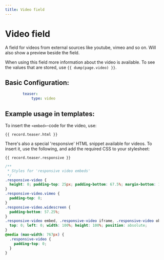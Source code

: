 ```yaml
---
title: Video field
---
```

Video field
===========

A field for videos from external sources like youtube, vimeo and so on. Will
also show a preview beside the field.

When using this field more information about the video is available. To see the
values that are stored, use `{{ dump(page.video) }}`.

## Basic Configuration:

```yaml
        teaser:
            type: video
```

## Example usage in templates:

To insert the `<embed>`-code for the video, use:

```twig
{{ record.teaser.html }}
```

There's also a special 'responsive' HTML snippet available for videos. To insert
it, use the following, and add the required CSS to your stylesheet:

```twig
{{ record.teaser.responsive }}
```

```css
/**
 * Styles for 'responsive video embeds'
 */
.responsive-video {
  height: 0; padding-top: 25px; padding-bottom: 67.5%; margin-bottom: 10px; position: relative; overflow: hidden;
}
.responsive-video.vimeo {
  padding-top: 0;
}
.responsive-video.widescreen {
  padding-bottom: 57.25%;
}
.responsive-video embed, .responsive-video iframe, .responsive-video object, .responsive-video video {
  top: 0; left: 0; width: 100%; height: 100%; position: absolute;
}
@media (max-width: 767px) {
  .responsive-video {
    padding-top: 0;
  }
}
```
